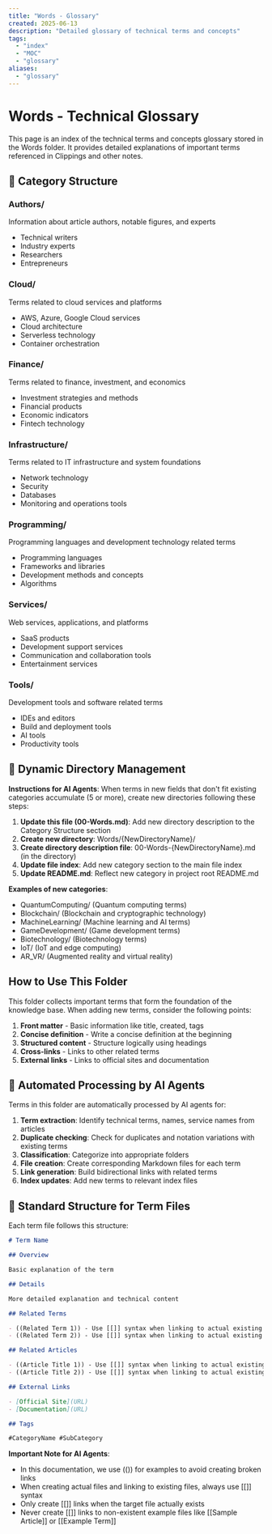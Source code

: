 ```yaml
---
title: "Words - Glossary"
created: 2025-06-13
description: "Detailed glossary of technical terms and concepts"
tags:
  - "index"
  - "MOC"
  - "glossary"
aliases:
  - "glossary"
---
```


# Words - Technical Glossary

This page is an index of the technical terms and concepts glossary stored in the Words folder. It provides detailed explanations of important terms referenced in Clippings and other notes.

## 📁 Category Structure

### Authors/

Information about article authors, notable figures, and experts

- Technical writers
- Industry experts
- Researchers
- Entrepreneurs

### Cloud/

Terms related to cloud services and platforms

- AWS, Azure, Google Cloud services
- Cloud architecture
- Serverless technology
- Container orchestration

### Finance/

Terms related to finance, investment, and economics

- Investment strategies and methods
- Financial products
- Economic indicators
- Fintech technology

### Infrastructure/

Terms related to IT infrastructure and system foundations

- Network technology
- Security
- Databases
- Monitoring and operations tools

### Programming/

Programming languages and development technology related terms

- Programming languages
- Frameworks and libraries
- Development methods and concepts
- Algorithms

### Services/

Web services, applications, and platforms

- SaaS products
- Development support services
- Communication and collaboration tools
- Entertainment services

### Tools/

Development tools and software related terms

- IDEs and editors
- Build and deployment tools
- AI tools
- Productivity tools

## 🔄 Dynamic Directory Management

**Instructions for AI Agents**: When terms in new fields that don't fit existing categories accumulate (5 or more), create new directories following these steps:

1. **Update this file (00-Words.md)**: Add new directory description to the Category Structure section
2. **Create new directory**: Words/{NewDirectoryName}/
3. **Create directory description file**: 00-Words-{NewDirectoryName}.md (in the directory)
4. **Update file index**: Add new category section to the main file index
5. **Update README.md**: Reflect new category in project root README.md

**Examples of new categories**:

- QuantumComputing/ (Quantum computing terms)
- Blockchain/ (Blockchain and cryptographic technology)
- MachineLearning/ (Machine learning and AI terms)
- GameDevelopment/ (Game development terms)
- Biotechnology/ (Biotechnology terms)
- IoT/ (IoT and edge computing)
- AR_VR/ (Augmented reality and virtual reality)

## How to Use This Folder

This folder collects important terms that form the foundation of the knowledge base. When adding new terms, consider the following points:

1. **Front matter** - Basic information like title, created, tags
2. **Concise definition** - Write a concise definition at the beginning
3. **Structured content** - Structure logically using headings
4. **Cross-links** - Links to other related terms
5. **External links** - Links to official sites and documentation

## 🔧 Automated Processing by AI Agents

Terms in this folder are automatically processed by AI agents for:

1. **Term extraction**: Identify technical terms, names, service names from articles
2. **Duplicate checking**: Check for duplicates and notation variations with existing terms
3. **Classification**: Categorize into appropriate folders
4. **File creation**: Create corresponding Markdown files for each term
5. **Link generation**: Build bidirectional links with related terms
6. **Index updates**: Add new terms to relevant index files

## 📝 Standard Structure for Term Files

Each term file follows this structure:

```markdown
# Term Name

## Overview

Basic explanation of the term

## Details

More detailed explanation and technical content

## Related Terms

- ((Related Term 1)) - Use [[]] syntax when linking to actual existing files
- ((Related Term 2)) - Use [[]] syntax when linking to actual existing files

## Related Articles

- ((Article Title 1)) - Use [[]] syntax when linking to actual existing files
- ((Article Title 2)) - Use [[]] syntax when linking to actual existing files

## External Links

- [Official Site](URL)
- [Documentation](URL)

## Tags

#CategoryName #SubCategory
```

**Important Note for AI Agents**:

- In this documentation, we use (()) for examples to avoid creating broken links
- When creating actual files and linking to existing files, always use [[]] syntax
- Only create [[]] links when the target file actually exists
- Never create [[]] links to non-existent example files like [[Sample Article]] or [[Example Term]]
